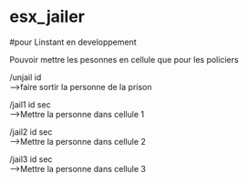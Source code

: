 # esx_jailer
#pour Linstant en developpement


Pouvoir mettre les pesonnes en cellule que pour les policiers


/unjail id          
-->faire sortir la personne de la prison


/jail1 id sec       
-->Mettre la personne dans cellule 1


/jail2 id sec       
-->Mettre la personne dans cellule 2


/jail3 id sec       
-->Mettre la personne dans cellule 3
